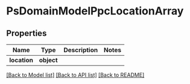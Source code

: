 # PsDomainModelPpcLocationArray

## Properties
Name | Type | Description | Notes
------------ | ------------- | ------------- | -------------
**location** | **object** |  | 

[[Back to Model list]](../README.md#documentation-for-models) [[Back to API list]](../README.md#documentation-for-api-endpoints) [[Back to README]](../README.md)

